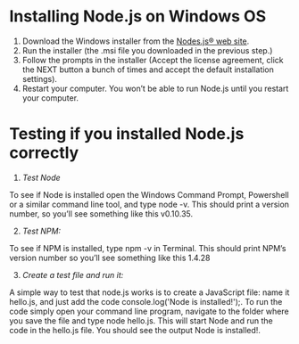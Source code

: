 # Installing Node.js on Windows OS

1. Download the Windows installer from the [Nodes.js® web site](http://nodejs.org/download/).
2. Run the installer (the .msi file you downloaded in the previous step.)
3. Follow the prompts in the installer (Accept the license agreement, click the NEXT button a bunch of times and accept the default installation settings).
4. Restart your computer. You won’t be able to run Node.js until you restart your computer.

# Testing if you installed Node.js correctly

1. *Test Node*

To see if Node is installed open the Windows Command Prompt, Powershell or a similar command line tool, and type node -v. This should print a version number, so you’ll see something like this v0.10.35.

2. *Test NPM:*

To see if NPM is installed, type npm -v in Terminal. This should print NPM’s version number so you’ll see something like this 1.4.28

3. *Create a test file and run it:*

A simple way to test that node.js works is to create a JavaScript file: name it hello.js, and just add the code console.log('Node is installed!');. To run the code simply open your command line program, navigate to the folder where you save the file and type node hello.js. This will start Node and run the code in the hello.js file. You should see the output Node is installed!.